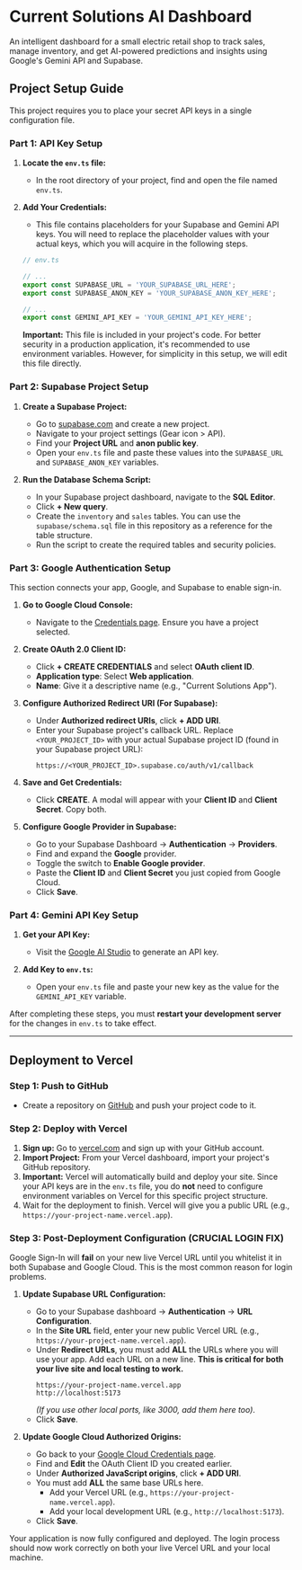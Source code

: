 # Current Solutions AI Dashboard

An intelligent dashboard for a small electric retail shop to track sales, manage inventory, and get AI-powered predictions and insights using Google's Gemini API and Supabase.

## Project Setup Guide

This project requires you to place your secret API keys in a single configuration file.

### Part 1: API Key Setup

1.  **Locate the `env.ts` file:**
    *   In the root directory of your project, find and open the file named `env.ts`.

2.  **Add Your Credentials:**
    *   This file contains placeholders for your Supabase and Gemini API keys. You will need to replace the placeholder values with your actual keys, which you will acquire in the following steps.

    ```typescript
    // env.ts

    // ...
    export const SUPABASE_URL = 'YOUR_SUPABASE_URL_HERE';
    export const SUPABASE_ANON_KEY = 'YOUR_SUPABASE_ANON_KEY_HERE';

    // ...
    export const GEMINI_API_KEY = 'YOUR_GEMINI_API_KEY_HERE';
    ```

    **Important:** This file is included in your project's code. For better security in a production application, it's recommended to use environment variables. However, for simplicity in this setup, we will edit this file directly.

### Part 2: Supabase Project Setup

1.  **Create a Supabase Project:**
    *   Go to [supabase.com](https://supabase.com/) and create a new project.
    *   Navigate to your project settings (Gear icon > API).
    *   Find your **Project URL** and **anon public key**.
    *   Open your `env.ts` file and paste these values into the `SUPABASE_URL` and `SUPABASE_ANON_KEY` variables.

2.  **Run the Database Schema Script:**
    *   In your Supabase project dashboard, navigate to the **SQL Editor**.
    *   Click **+ New query**.
    *   Create the `inventory` and `sales` tables. You can use the `supabase/schema.sql` file in this repository as a reference for the table structure.
    *   Run the script to create the required tables and security policies.

### Part 3: Google Authentication Setup

This section connects your app, Google, and Supabase to enable sign-in.

1.  **Go to Google Cloud Console:**
    *   Navigate to the [Credentials page](https://console.cloud.google.com/apis/credentials). Ensure you have a project selected.

2.  **Create OAuth 2.0 Client ID:**
    *   Click **+ CREATE CREDENTIALS** and select **OAuth client ID**.
    *   **Application type**: Select **Web application**.
    *   **Name**: Give it a descriptive name (e.g., "Current Solutions App").

3.  **Configure Authorized Redirect URI (For Supabase):**
    *   Under **Authorized redirect URIs**, click **+ ADD URI**.
    *   Enter your Supabase project's callback URL. Replace `<YOUR_PROJECT_ID>` with your actual Supabase project ID (found in your Supabase project URL):
        ```
        https://<YOUR_PROJECT_ID>.supabase.co/auth/v1/callback
        ```

4.  **Save and Get Credentials:**
    *   Click **CREATE**. A modal will appear with your **Client ID** and **Client Secret**. Copy both.

5.  **Configure Google Provider in Supabase:**
    *   Go to your Supabase Dashboard -> **Authentication** -> **Providers**.
    *   Find and expand the **Google** provider.
    *   Toggle the switch to **Enable Google provider**.
    *   Paste the **Client ID** and **Client Secret** you just copied from Google Cloud.
    *   Click **Save**.

### Part 4: Gemini API Key Setup

1.  **Get your API Key:**
    *   Visit the [Google AI Studio](https://aistudio.google.com/app/apikey) to generate an API key.

2.  **Add Key to `env.ts`:**
    *   Open your `env.ts` file and paste your new key as the value for the `GEMINI_API_KEY` variable.

After completing these steps, you must **restart your development server** for the changes in `env.ts` to take effect.

---

## Deployment to Vercel

### Step 1: Push to GitHub

*   Create a repository on [GitHub](https://github.com) and push your project code to it.

### Step 2: Deploy with Vercel

1.  **Sign up:** Go to [vercel.com](https://vercel.com) and sign up with your GitHub account.
2.  **Import Project:** From your Vercel dashboard, import your project's GitHub repository.
3.  **Important:** Vercel will automatically build and deploy your site. Since your API keys are in the `env.ts` file, you do **not** need to configure environment variables on Vercel for this specific project structure.
4.  Wait for the deployment to finish. Vercel will give you a public URL (e.g., `https://your-project-name.vercel.app`).

### Step 3: Post-Deployment Configuration (CRUCIAL LOGIN FIX)

Google Sign-In will **fail** on your new live Vercel URL until you whitelist it in both Supabase and Google Cloud. This is the most common reason for login problems.

1.  **Update Supabase URL Configuration:**
    *   Go to your Supabase dashboard -> **Authentication** -> **URL Configuration**.
    *   In the **Site URL** field, enter your new public Vercel URL (e.g., `https://your-project-name.vercel.app`).
    *   Under **Redirect URLs**, you must add **ALL** the URLs where you will use your app. Add each URL on a new line. **This is critical for both your live site and local testing to work.**
        ```
        https://your-project-name.vercel.app
        http://localhost:5173
        ```
        *(If you use other local ports, like 3000, add them here too)*.
    *   Click **Save**.

2.  **Update Google Cloud Authorized Origins:**
    *   Go back to your [Google Cloud Credentials page](https://console.cloud.google.com/apis/credentials).
    *   Find and **Edit** the OAuth Client ID you created earlier.
    *   Under **Authorized JavaScript origins**, click **+ ADD URI**.
    *   You must add **ALL** the same base URLs here.
        *   Add your Vercel URL (e.g., `https://your-project-name.vercel.app`).
        *   Add your local development URL (e.g., `http://localhost:5173`).
    *   Click **Save**.

Your application is now fully configured and deployed. The login process should now work correctly on both your live Vercel URL and your local machine.